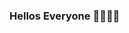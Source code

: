 ### Hellos Everyone 👋👋👋👋

<!--
  Usual programmer.
    Languages:
      .C#
      .Python
      .Javascript
      .Angular(HTML,Typescript etc.)
   P.S : New at this platform. Feel free to add.
-->
